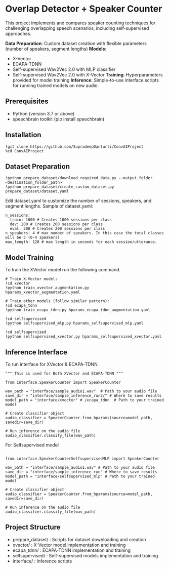 # **Overlap Detector + Speaker Counter** 

This project implements and compares speaker counting techniques for challenging overlapping speech scenarios, including self-supervised approaches.

**Data Preparation**: Custom dataset creation with flexible parameters (number of speakers, segment lengths)
**Models**:
- X-Vector
- ECAPA-TDNN
- Self-supervised Wav2Vec 2.0 with MLP classifier
- Self-supervised Wav2Vec 2.0 with X-Vector
**Training**: Hyperparameters provided for model training
**Inference**: Simple-to-use interface scripts for running trained models on new audio

## **Prerequisites**
- Python (version 3.7 or above)
 - speechbrain toolkit (pip install speechbrain)

## **Installation**
```
!git clone https://github.com/SupradeepDanturti/ConvAIProject
%cd ConvAIProject
```
## **Dataset Preparation**
```
!python prepare_dataset/download_required_data.py --output_folder <destination_folder_path>
!python prepare_dataset/create_custom_dataset.py prepare_dataset/dataset.yaml
```
Edit dataset.yaml to customize the number of sessions, speakers, and segment lengths.
Sample of dataset.yaml:
```
n_sessions:
  train: 1000 # Creates 1000 sessions per class
  dev: 200 # Creates 200 sessions per class
  eval: 200 # Creates 200 sessions per class
n_speakers: 4 # max number of speakers. In this case the total classes will be 5 (0-4 speakers)
max_length: 120 # max length in seconds for each session/utterance.
```
## **Model Training**
To train the XVector model run the following command.
```
# Train X-Vector model:
!cd xvector
!python train_xvector_augmentation.py hparams_xvector_augmentation.yaml 

# Train other models (follow similar pattern):
!cd ecapa_tdnn
!python train_ecapa_tdnn.py hparams_ecapa_tdnn_augmentation.yaml 

!cd selfsupervised
!python selfsupervised_mlp.py hparams_selfsupervised_mlp.yaml

!cd selfsupervised
!python selfsupervised_xvector.py hparams_selfsupervised_xvector.yaml
```

## **Inference Interface**
To run interface for XVector & ECAPA-TDNN
```
""" This is used for Both XVector and ECAPA-TDNN """

from interface.SpeakerCounter import SpeakerCounter

wav_path = "interface/sample_audio1.wav"  # Path to your audio file
save_dir = "interface/sample_inference_run2/" # Where to save results
model_path = "interface/xvector" # /ecapa_tdnn  # Path to your trained model

# Create classifier object
audio_classifier = SpeakerCounter.from_hparams(source=model_path, savedir=save_dir)

# Run inference on the audio file
audio_classifier.classify_file(wav_path)
```
For Selfsupervised model
```

from interface.SpeakerCounterSelfsupervisedMLP import SpeakerCounter

wav_path = "interface/sample_audio1.wav" # Path to your audio file
save_dir = "interface/sample_inference_run" # Where to save results
model_path = "interface/selfsupervised_mlp" # Path to your trained model

# Create classifier object
audio_classifier = SpeakerCounter.from_hparams(source=model_path, savedir=save_dir)

# Run inference on the audio file
audio_classifier.classify_file(wav_path)
```

## **Project Structure**
- prepare_dataset/ : Scripts for dataset downloading and creation
- xvector/ : X-Vector model implementation and training
- ecapa_tdnn/ : ECAPA-TDNN implementation and training
- selfsupervised/ : Self-supervised models implementation and training
- interface/ : Inference scripts
